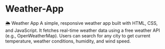 # Weather-App
🌦️ Weather App A simple, responsive weather app built with HTML, CSS, and JavaScript. It fetches real-time weather data using a free weather API (e.g., OpenWeatherMap). Users can search for any city to get current temperature, weather conditions, humidity, and wind speed.
